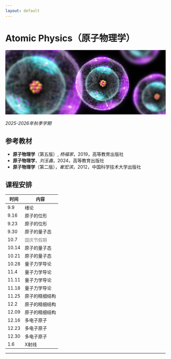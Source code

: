 ```yaml
---
layout: default
---
```


# Atomic Physics（原子物理学）

![](../../image/atomicphysics.png)

*2025-2026年秋季学期*

## 参考教材

* **原子物理学**（第五版）, *杨福家*，2019，高等教育出版社
* **原子物理学**，*刘玉鑫*，2024，高等教育出版社
* **原子物理学**（第二版），*崔宏滨*，2012，中国科学技术大学出版社

## 课程安排

时间 | 内容 
---- |----
9.9  | 绪论
9.16 | 原子的位形
9.23 | 原子的位形
9.30 | 原子的量子态
10.7 | <span style="color: gray;">国庆节假期</span>
10.14| 原子的量子态
10.21| 原子的量子态
10.28| 量子力学导论
11.4 | 量子力学导论
11.11| 量子力学导论
11.18| 量子力学导论
11.25| 原子的精细结构
12.2 | 原子的精细结构
12.09| 原子的精细结构
12.16| 多电子原子
12.23| 多电子原子
12.30| 多电子原子
1.6  | X射线

----